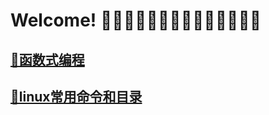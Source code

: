 
# Welcome! 🚀😀👹🔥🌭😻🙄🤣😜🤑🤪🙃🤡🐨

## <a href="./docs/函数式编程.html">🚀函数式编程</a>
## <a href="./docs/linux常用命令和目录">🐲linux常用命令和目录</a>